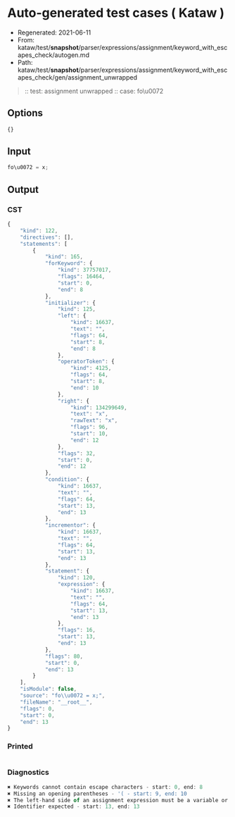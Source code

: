 # Auto-generated test cases ( Kataw )
- Regenerated: 2021-06-11
- From: kataw/test/__snapshot__/parser/expressions/assignment/keyword_with_escapes_check/autogen.md
- Path: kataw/test/__snapshot__/parser/expressions/assignment/keyword_with_escapes_check/gen/assignment_unwrapped
> :: test: assignment unwrapped
> :: case: fo\u0072
## Options

`````js
{}
`````
## Input

`````js
fo\u0072 = x;
`````
## Output

### CST

```javascript
{
    "kind": 122,
    "directives": [],
    "statements": [
        {
            "kind": 165,
            "forKeyword": {
                "kind": 37757017,
                "flags": 16464,
                "start": 0,
                "end": 8
            },
            "initializer": {
                "kind": 125,
                "left": {
                    "kind": 16637,
                    "text": "",
                    "flags": 64,
                    "start": 8,
                    "end": 8
                },
                "operatorToken": {
                    "kind": 4125,
                    "flags": 64,
                    "start": 8,
                    "end": 10
                },
                "right": {
                    "kind": 134299649,
                    "text": "x",
                    "rawText": "x",
                    "flags": 96,
                    "start": 10,
                    "end": 12
                },
                "flags": 32,
                "start": 0,
                "end": 12
            },
            "condition": {
                "kind": 16637,
                "text": "",
                "flags": 64,
                "start": 13,
                "end": 13
            },
            "incrementor": {
                "kind": 16637,
                "text": "",
                "flags": 64,
                "start": 13,
                "end": 13
            },
            "statement": {
                "kind": 120,
                "expression": {
                    "kind": 16637,
                    "text": "",
                    "flags": 64,
                    "start": 13,
                    "end": 13
                },
                "flags": 16,
                "start": 13,
                "end": 13
            },
            "flags": 80,
            "start": 0,
            "end": 13
        }
    ],
    "isModule": false,
    "source": "fo\\u0072 = x;",
    "fileName": "__root__",
    "flags": 0,
    "start": 0,
    "end": 13
}
```

### Printed

```javascript

```

### Diagnostics

```javascript
✖ Keywords cannot contain escape characters - start: 0, end: 8
✖ Missing an opening parentheses - '( - start: 9, end: 10
✖ The left-hand side of an assignment expression must be a variable or a property access - start: 8, end: 10
✖ Identifier expected - start: 13, end: 13

```

